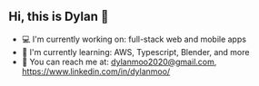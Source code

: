 ## Hi, this is Dylan 👋

- 💻 I'm currently working on: full-stack web and mobile apps
- 🎨 I'm currently learning: AWS, Typescript, Blender, and more
- 📎 You can reach me at: dylanmoo2020@gmail.com, https://www.linkedin.com/in/dylanmoo/
